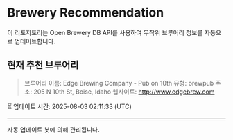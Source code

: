 # Brewery Recommendation

이 리포지토리는 Open Brewery DB API를 사용하여 무작위 브루어리 정보를 자동으로 업데이트합니다.

## 현재 추천 브루어리
> 브루어리 이름: Edge Brewing Company - Pub on 10th
유형: brewpub
주소: 205 N 10th St, Boise, Idaho
웹사이트: http://www.edgebrew.com

⏳ 업데이트 시간: 2025-08-03 02:11:33 (UTC)

---
자동 업데이트 봇에 의해 관리됩니다.